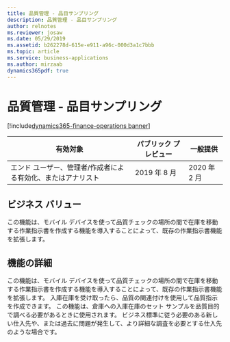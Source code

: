 ```yaml
---
title: 品質管理 - 品目サンプリング
description: 品質管理 - 品目サンプリング
author: relnotes
ms.reviewer: josaw
ms.date: 05/29/2019
ms.assetid: b262278d-615e-e911-a96c-000d3a1c7bbb
ms.topic: article
ms.service: business-applications
ms.author: mirzaab
dynamics365pdf: true
---
```

# <a name="quality-managementitem-sampling"></a>品質管理 - 品目サンプリング
[!include[dynamics365-finance-operations banner](../includes/dynamics365-finance-operations.md)]

| 有効対象    |  パブリック プレビュー | 一般提供 | 
| ---------- | ---------- |---------- |
|エンド ユーザー、管理者/作成者による有効化、またはアナリスト|2019 年 8 月| 2020 年 2 月|


## <a name="business-value"></a>ビジネス バリュー
<!-- bv start -->
 この機能は、モバイル デバイスを使って品質チェックの場所の間で在庫を移動する作業指示書を作成する機能を導入することによって、既存の作業指示書機能を拡張します。
<!-- bv end -->



## <a name="feature-details"></a>機能の詳細
<!--feature detail start -->
 この機能は、モバイル デバイスを使って品質チェックの場所の間で在庫を移動する作業指示書を作成する機能を導入することによって、既存の作業指示書機能を拡張します。 入庫在庫を受け取ったら、品質の関連付けを使用して品質指示を作成できます。 この機能は、倉庫への入庫在庫のセット サンプルを品質目的で調べる必要があるときに使用されます。 ビジネス標準に従う必要のある新しい仕入先や、または過去に問題が発生して、より詳細な調査を必要とする仕入先のような場合です。
<!--feature detail end -->










